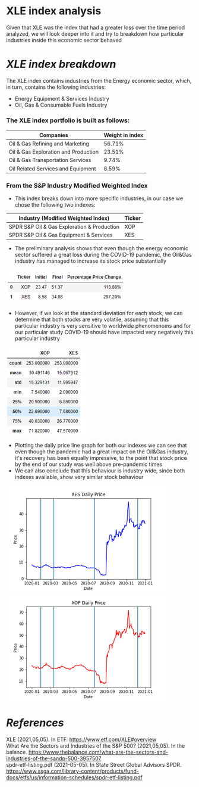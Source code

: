 # **XLE index analysis**

Given that XLE was the index that had a greater loss over the time period analyzed, we will look deeper into it and try to breakdown how particular industries inside this economic sector behaved

# *XLE index breakdown*

The XLE index contains industries from the Energy economic sector, which, in turn, contains the following industries:
- Energy Equipment & Services Industry
- Oil, Gas & Consumable Fuels Industry

### The XLE index portfolio is built as follows:
|Companies|Weight in index|
|---|---|
|Oil & Gas Refining and Marketing|56.71%
|Oil & Gas Exploration and Production|23.51%
|Oil & Gas Transportation Services|9.74%
|Oil Related Services and Equipment|8.59%

### From the S&P Industry Modified Weighted Index

- This index breaks down into more specific industries, in our case we chose the following two indexes:

|Industry (Modified Weighted Index)|Ticker|
|---|---|
|SPDR S&P Oil & Gas Exploration & Production|XOP|
|SPDR S&P Oil & Gas Equipment & Services|XES|

- The preliminary analysis shows that even though the energy economic sector suffered a great loss during the COVID-19 pandemic, the Oil&Gas industry has managed to increase its stock price substantially

![percentage_price_change](app_screenshots/percentage_price_change.png)


- However, if we look at the standard deviation for each stock, we can determine that both stocks are very volatile, assuming that this particular industry is very sensitive to worldwide phenomenoms and for our particular study COVID-19 should have impacted very negatively this particular industry

![percentage_price_stats](app_screenshots/percentage_price_stats.png)

- Plotting the daily price line graph for both our indexes we can see that even though the pandemic had a great impact on the Oil&Gas industry, it's recovery has been equally impressive, to the point that stock price by the end of our study was well above pre-pandemic times
- We can also conclude that this behaviour is industry wide, since both indexes available, show very similar stock behaviour

![XES_daily](plot_images/XES_daily.png)![XOP_daily](plot_images/XOP_daily.png)


# *References*

XLE (2021,05,05). In ETF. https://www.etf.com/XLE#overview  
What Are the Sectors and Industries of the S&P 500? (2021,05,05). In the balance. https://www.thebalance.com/what-are-the-sectors-and-industries-of-the-sandp-500-3957507  
spdr-etf-listing.pdf (2021-05-05). In State Street Global Advisors SPDR. https://www.ssga.com/library-content/products/fund-docs/etfs/us/information-schedules/spdr-etf-listing.pdf

